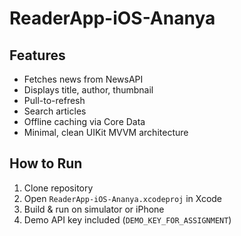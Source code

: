 # ReaderApp-iOS-Ananya

## Features
- Fetches news from NewsAPI
- Displays title, author, thumbnail
- Pull-to-refresh
- Search articles
- Offline caching via Core Data
- Minimal, clean UIKit MVVM architecture

## How to Run
1. Clone repository
2. Open `ReaderApp-iOS-Ananya.xcodeproj` in Xcode
3. Build & run on simulator or iPhone
4. Demo API key included (`DEMO_KEY_FOR_ASSIGNMENT`)
